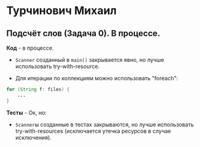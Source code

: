 # Турчинович Михаил

## Подсчёт слов (Задача 0). В процессе.

**Код** - в процессе.

- `Scanner` созданный в `main()` закрывается явно, но лучше использовать try-with-resource.

- Для итерации по коллекциям можно использовать "foreach":
```Java
for (String f: files) {
	...
}
```

**Тесты** - Ок, но:

- `Scanner`ы созданные в тестах закрываются, но лучше использовать try-with-resources
(исключается утечка ресурсов в случае исключения).
